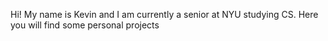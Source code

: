 Hi! My name is Kevin and I am currently a senior at NYU studying CS.
Here you will find some personal projects
